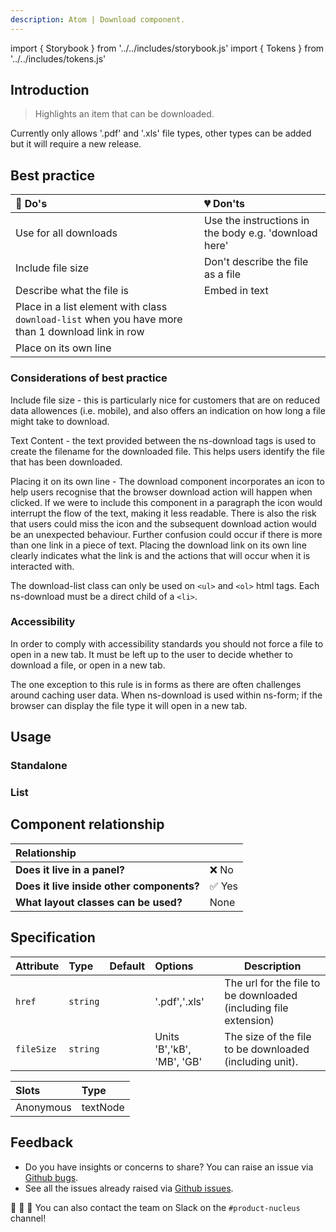 ```yaml
---
description: Atom | Download component.
---
```


import { Storybook } from '../../includes/storybook.js'
import { Tokens } from '../../includes/tokens.js'

## Introduction

> Highlights an item that can be downloaded.

Currently only allows '.pdf' and '.xls' file types, other types can be added but it will require a new release.

## Best practice

| 💚 Do's | 💔 Don'ts |
| :---  | :---  |
| Use for all downloads | Use the instructions in the body e.g. 'download here'|
| Include file size | Don't describe the file as a file |
| Describe what the file is | Embed in text |
| Place in a list element with class `download-list` when you have more than 1 download link in row|  |
| Place on its own line |

### Considerations of best practice

Include file size - this is particularly nice for customers that are on reduced data allowences (i.e. mobile), and also offers an indication on how long a file might take to download.

Text Content - the text provided between the ns-download tags is used to create the filename for the downloaded file. This helps users identify the file that has been downloaded.

Placing it on its own line - The download component incorporates an icon to help users recognise that the browser download action will happen when clicked. If we were to include this component in a paragraph the icon would interrupt the flow of the text, making it less readable. There is also the risk that users could miss the icon and the subsequent download action would be an unexpected behaviour. Further confusion could occur if there is more than one link in a piece of text. Placing the download link on its own line clearly indicates what the link is and the actions that will occur when it is interacted with.

The download-list class can only be used on `<ul>` and `<ol>` html tags. Each ns-download must be a direct child of a `<li>`.

### Accessibility

In order to comply with accessibility standards you should not force a file to open in a new tab. It must be left up to the user to decide whether to download a file, or open in a new tab.

The one exception to this rule is in forms as there are often challenges around caching user data. When ns-download is used within ns-form; if the browser can display the file type it will open in a new tab.

## Usage

### Standalone

<Storybook story="components-ns-download--standalone"></Storybook>

### List

<Storybook story="components-ns-download--list"></Storybook>

## Component relationship

| **Relationship**|  |
| :---  | :--- |
| **Does it live in a panel?** | ❌ No |
| **Does it live inside other components?** | ✅ Yes |
| **What layout classes can be used?** | None |

## Specification

| Attribute | Type | Default | Options | Description |
| :--- | :--- | :--- | :--- |-------------|
| `href` | `string` | | '.pdf','.xls' | The url for the file to be downloaded (including file extension) |
| `fileSize` | `string` | | Units 'B','kB', 'MB', 'GB' | The size of the file to be downloaded (including unit).|

| Slots | Type |
| :--- | :--- |
| Anonymous | textNode |

<Tokens component="download"></Tokens>

## Feedback

* Do you have insights or concerns to share? You can raise an issue via [Github bugs](https://github.com/ConnectedHomes/nucleus/issues/new?assignees=&labels=Bug&template=a--bug-report.md&title=[bug]%20[ns-download]).
* See all the issues already raised via [Github issues](https://github.com/connectedHomes/nucleus/issues?utf8=%E2%9C%93&q=is%3Aopen+is%3Aissue+label%3ABug+[ns-download]).

💩 🎉 🦄 You can also contact the team on Slack on the `#product-nucleus` channel!
